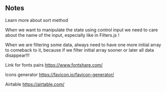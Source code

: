 ## Notes

Learn more about sort method

When we want to manipulate the state using control input we need to care about the name of the input, especially like in Filters.js !

When we are filtering some data, always need to have one more initial array to comeback to it, because if we filter initial array sooner or later all data disappear!!!

Link for fonts pairs https://www.fontshare.com/

Icons generator https://favicon.io/favicon-generator/

Airtable https://airtable.com/
